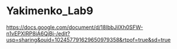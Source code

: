 # Yakimenko_Lab9
https://docs.google.com/document/d/18IbbJilXh0SFW-n1vEPXIRP8iA6QjBj-/edit?usp=sharing&ouid=102457791629650979358&rtpof=true&sd=true
